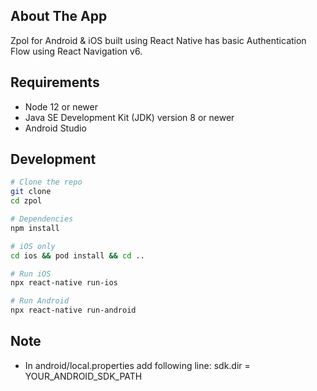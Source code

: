 ## About The App
Zpol for Android & iOS built using React Native has basic Authentication Flow using React Navigation v6.

## Requirements

- Node 12 or newer
- Java SE Development Kit (JDK) version 8 or newer
- Android Studio

## Development

```bash
# Clone the repo
git clone   
cd zpol  

# Dependencies  
npm install  

# iOS only  
cd ios && pod install && cd ..  

# Run iOS  
npx react-native run-ios  

# Run Android  
npx react-native run-android  

```

## Note

- In android/local.properties add following line: sdk.dir = YOUR_ANDROID_SDK_PATH
